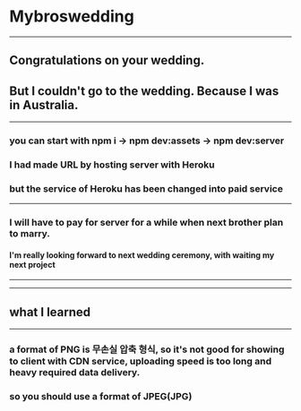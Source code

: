 # Mybroswedding
---
## Congratulations on your wedding.
## But I couldn't go to the wedding. Because I was in Australia.
---
### you can start with npm i -> npm dev:assets -> npm dev:server
### I had made URL by hosting server with Heroku
### but the service of Heroku has been changed into paid service
---
### I will have to pay for server for a while when next brother plan to marry.
#### I'm really looking forward to next wedding ceremony, with waiting my next project
---
---
## what I learned
---
### a format of PNG is 무손실 압축 형식, so it's not good for showing to client with CDN service, uploading speed is too long and heavy required data delivery.
### **so you should use a format of JPEG(JPG)**